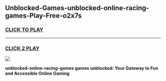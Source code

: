 
## Unblocked-Games-unblocked-online-racing-games-Play-Free-o2x7s
<h3>
<a href="https://premium76.site?title=unblocked-online-racing-games&ref=15A">CLICK TO PLAY</a></h3>
<hr>

<h3>
<a href="https://premium76.site?title=unblocked-online-racing-games&ref=15A">CLICK 2 PLAY</a>
  
</h3>

<a href="https://premium76.site?title=unblocked-online-racing-games&ref=15A"><img src="https://clearcache.store/games.png"></a>


**unblocked-online-racing-games games unblocked: Your Gateway to Fun and Accessible Online Gaming**
